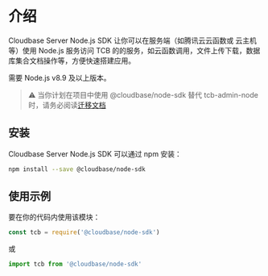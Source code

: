 # 介绍

Cloudbase Server Node.js SDK 让你可以在服务端（如腾讯云云函数或 云主机 等）使用 Node.js 服务访问 TCB 的的服务，如云函数调用，文件上传下载，数据库集合文档操作等，方便快速搭建应用。

需要 Node.js v8.9 及以上版本。

> ⚠️ 当你计划在项目中使用 @cloudbase/node-sdk 替代 tcb-admin-node 时，请务必阅读[迁移文档](./packageUpgrade.md)

## 安装

Cloudbase Server Node.js SDK 可以通过 npm 安装：

```bash
npm install --save @cloudbase/node-sdk
```

## 使用示例

要在你的代码内使用该模块：

```js
const tcb = require('@cloudbase/node-sdk')
```

或

```typescript
import tcb from '@cloudbase/node-sdk'
```

